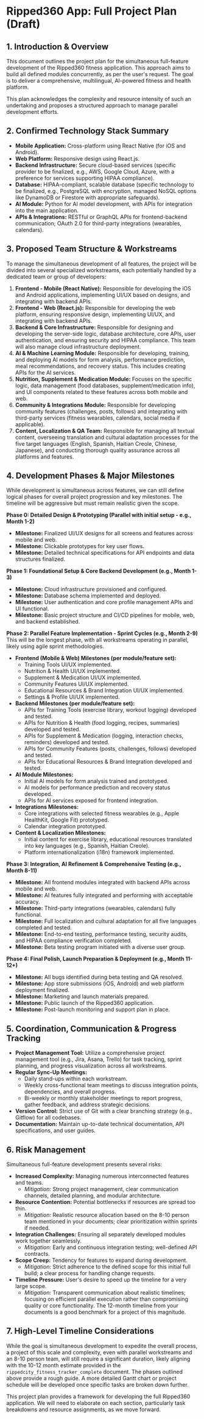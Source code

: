 # Ripped360 App: Full Project Plan (Draft)

## 1. Introduction & Overview

This document outlines the project plan for the simultaneous full-feature development of the Ripped360 fitness application. This approach aims to build all defined modules concurrently, as per the user's request. The goal is to deliver a comprehensive, multilingual, AI-powered fitness and health platform.

This plan acknowledges the complexity and resource intensity of such an undertaking and proposes a structured approach to manage parallel development efforts.

## 2. Confirmed Technology Stack Summary

*   **Mobile Application:** Cross-platform using React Native (for iOS and Android).
*   **Web Platform:** Responsive design using React.js.
*   **Backend Infrastructure:** Secure cloud-based services (specific provider to be finalized, e.g., AWS, Google Cloud, Azure, with a preference for services supporting HIPAA compliance).
*   **Database:** HIPAA-compliant, scalable database (specific technology to be finalized, e.g., PostgreSQL with encryption, managed NoSQL options like DynamoDB or Firestore with appropriate safeguards).
*   **AI Module:** Python for AI model development, with APIs for integration into the main application.
*   **APIs & Integrations:** RESTful or GraphQL APIs for frontend-backend communication; OAuth 2.0 for third-party integrations (wearables, calendars).

## 3. Proposed Team Structure & Workstreams

To manage the simultaneous development of all features, the project will be divided into several specialized workstreams, each potentially handled by a dedicated team or group of developers:

1.  **Frontend - Mobile (React Native):** Responsible for developing the iOS and Android applications, implementing UI/UX based on designs, and integrating with backend APIs.
2.  **Frontend - Web (React.js):** Responsible for developing the web platform, ensuring responsive design, implementing UI/UX, and integrating with backend APIs.
3.  **Backend & Core Infrastructure:** Responsible for designing and developing the server-side logic, database architecture, core APIs, user authentication, and ensuring security and HIPAA compliance. This team will also manage cloud infrastructure deployment.
4.  **AI & Machine Learning Module:** Responsible for developing, training, and deploying AI models for form analysis, performance prediction, meal recommendations, and recovery status. This includes creating APIs for the AI services.
5.  **Nutrition, Supplement & Medication Module:** Focuses on the specific logic, data management (food databases, supplement/medication info), and UI components related to these features across both mobile and web.
6.  **Community & Integrations Module:** Responsible for developing community features (challenges, posts, follows) and integrating with third-party services (fitness wearables, calendars, social media if applicable).
7.  **Content, Localization & QA Team:** Responsible for managing all textual content, overseeing translation and cultural adaptation processes for the five target languages (English, Spanish, Haitian Creole, Chinese, Japanese), and conducting thorough quality assurance across all platforms and features.

## 4. Development Phases & Major Milestones

While development is simultaneous across features, we can still define logical phases for overall project progression and key milestones. The timeline will be aggressive but must remain realistic given the scope.

**Phase 0: Detailed Design & Prototyping (Parallel with initial setup - e.g., Month 1-2)**
*   **Milestone:** Finalized UI/UX designs for all screens and features across mobile and web.
*   **Milestone:** Clickable prototypes for key user flows.
*   **Milestone:** Detailed technical specifications for API endpoints and data structures finalized.

**Phase 1: Foundational Setup & Core Backend Development (e.g., Month 1-3)**
*   **Milestone:** Cloud infrastructure provisioned and configured.
*   **Milestone:** Database schema implemented and deployed.
*   **Milestone:** User authentication and core profile management APIs and UI functional.
*   **Milestone:** Basic project structure and CI/CD pipelines for mobile, web, and backend established.

**Phase 2: Parallel Feature Implementation - Sprint Cycles (e.g., Month 2-9)**
    This will be the longest phase, with all workstreams operating in parallel, likely using agile sprint methodologies.
*   **Frontend (Mobile & Web) Milestones (per module/feature set):**
    *   Training Tools UI/UX implemented.
    *   Nutrition & Health UI/UX implemented.
    *   Supplement & Medication UI/UX implemented.
    *   Community Features UI/UX implemented.
    *   Educational Resources & Brand Integration UI/UX implemented.
    *   Settings & Profile UI/UX implemented.
*   **Backend Milestones (per module/feature set):**
    *   APIs for Training Tools (exercise library, workout logging) developed and tested.
    *   APIs for Nutrition & Health (food logging, recipes, summaries) developed and tested.
    *   APIs for Supplement & Medication (logging, interaction checks, reminders) developed and tested.
    *   APIs for Community Features (posts, challenges, follows) developed and tested.
    *   APIs for Educational Resources & Brand Integration developed and tested.
*   **AI Module Milestones:**
    *   Initial AI models for form analysis trained and prototyped.
    *   AI models for performance prediction and recovery status developed.
    *   APIs for AI services exposed for frontend integration.
*   **Integrations Milestones:**
    *   Core integrations with selected fitness wearables (e.g., Apple HealthKit, Google Fit) prototyped.
    *   Calendar integration prototyped.
*   **Content & Localization Milestones:**
    *   Initial content for exercise library, educational resources translated into key languages (e.g., Spanish, Haitian Creole).
    *   Platform internationalization (i18n) framework implemented.

**Phase 3: Integration, AI Refinement & Comprehensive Testing (e.g., Month 8-11)**
*   **Milestone:** All frontend modules integrated with backend APIs across mobile and web.
*   **Milestone:** AI features fully integrated and performing with acceptable accuracy.
*   **Milestone:** Third-party integrations (wearables, calendars) fully functional.
*   **Milestone:** Full localization and cultural adaptation for all five languages completed and tested.
*   **Milestone:** End-to-end testing, performance testing, security audits, and HIPAA compliance verification completed.
*   **Milestone:** Beta testing program initiated with a diverse user group.

**Phase 4: Final Polish, Launch Preparation & Deployment (e.g., Month 11-12+)**
*   **Milestone:** All bugs identified during beta testing and QA resolved.
*   **Milestone:** App store submissions (iOS, Android) and web platform deployment finalized.
*   **Milestone:** Marketing and launch materials prepared.
*   **Milestone:** Public launch of the Ripped360 application.
*   **Milestone:** Post-launch monitoring and support plan in place.

## 5. Coordination, Communication & Progress Tracking

*   **Project Management Tool:** Utilize a comprehensive project management tool (e.g., Jira, Asana, Trello) for task tracking, sprint planning, and progress visualization across all workstreams.
*   **Regular Sync-Up Meetings:**
    *   Daily stand-ups within each workstream.
    *   Weekly cross-functional team meetings to discuss integration points, dependencies, and overall progress.
    *   Bi-weekly or monthly stakeholder meetings to report progress, gather feedback, and address strategic decisions.
*   **Version Control:** Strict use of Git with a clear branching strategy (e.g., Gitflow) for all codebases.
*   **Documentation:** Maintain up-to-date technical documentation, API specifications, and user guides.

## 6. Risk Management

Simultaneous full-feature development presents several risks:
*   **Increased Complexity:** Managing numerous interconnected features and teams.
    *   *Mitigation:* Strong project management, clear communication channels, detailed planning, and modular architecture.
*   **Resource Contention:** Potential bottlenecks if resources are spread too thin.
    *   *Mitigation:* Realistic resource allocation based on the 8-10 person team mentioned in your documents; clear prioritization within sprints if needed.
*   **Integration Challenges:** Ensuring all separately developed modules work together seamlessly.
    *   *Mitigation:* Early and continuous integration testing; well-defined API contracts.
*   **Scope Creep:** Tendency for features to expand during development.
    *   *Mitigation:* Strict adherence to the defined scope for this initial full build; a clear process for handling change requests.
*   **Timeline Pressure:** User's desire to speed up the timeline for a very large scope.
    *   *Mitigation:* Transparent communication about realistic timelines; focusing on efficient parallel execution rather than compromising quality or core functionality. The 12-month timeline from your documents is a good benchmark for a project of this magnitude.

## 7. High-Level Timeline Considerations

While the goal is simultaneous development to expedite the overall process, a project of this scale and complexity, even with parallel workstreams and an 8-10 person team, will still require a significant duration, likely aligning with the 10-12 month estimate provided in the `rippedcity_fitness_tracker_complete` document. The phases outlined above provide a rough guide. A more detailed Gantt chart or project schedule will be developed once specific tasks are broken down further.

This project plan provides a framework for developing the full Ripped360 application. We will need to elaborate on each section, particularly task breakdowns and resource assignments, as we move forward.
